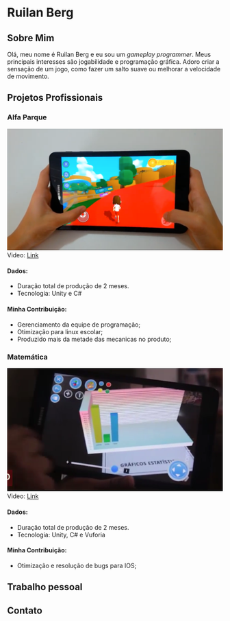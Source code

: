# Ruilan Berg
## Sobre Mim
Olá, meu nome é Ruilan Berg e eu sou um _gameplay programmer_. Meus principais interesses são jogabilidade e programação gráfica. Adoro criar a sensação de um jogo, como fazer um salto suave ou melhorar a velocidade de movimento.

## Projetos Profissionais

### Alfa Parque
![Image](Img/Screenshot-Alfa_Parque.png)  
Video: [Link](https://www.youtube.com/watch?v=If9X6rucgv0)

#### Dados:
*   Duração total de produção de 2 meses.
*   Tecnologia: Unity e C#

#### Minha Contribuição:
*   Gerenciamento da equipe de programação;
*   Otimização para linux escolar;
*   Produzido mais da metade das mecanicas no produto;


### Matemática
![Image](Img/Screenshot-Matematica.png)  
Video: [Link](https://www.youtube.com/watch?v=Xo04dSepUVA)

#### Dados:
*   Duração total de produção de 2 meses.
*   Tecnologia: Unity, C# e Vuforia

#### Minha Contribuição:
*   Otimização e resolução de bugs para IOS;



## Trabalho pessoal



## Contato
